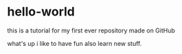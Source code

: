 # hello-world
this is a tutorial for my first ever repository made on GitHub

what's up i like to have fun also learn new stuff.
